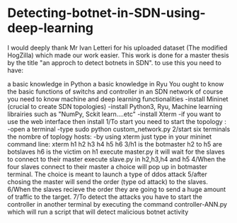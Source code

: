 # Detecting-botnet-in-SDN-using-deep-learning
I would deeply thank Mr Ivan Letteri for his uploaded dataset (The modified HogZilla) which made our work easier. This work is done for a master thesis by the title "an approch to detect botnets in SDN". to use this you need to have:

a basic knowledge in Python
a basic knowledge in Ryu
You ought to know the basic functions of switchs and controller in an SDN network
of course you need to know machine and deep learning functionalities 
-install Mininet (crucial to create SDN topologies) 
-install Python3, Ryu, Machine learning librairies such as "NumPy, Sckit learn....etc" -install Xterm 
-if you want to use the web interface then install 
  1/To start you need to start the topology : -open a terminal -type sudo python custom_network.py 
  2/start six terminals the nombre of toplogy hosts: -by using xterm just type in your mininet command line: xterm h1 h2 h3 h4 h5 h6 
  3/h1 is the botmaster h2 to h5 are botslaves h6 is the victim on h1 execute master.py it will wait for the slaves to connect to their master execute slave.py in h2,h3,h4 and h5 
  4/When the four slaves connect to their master a choice will pop up in botmaster terminal. The choice is meant to launch a type of ddos attack 
  5/after chosing the master will send the order (type od attack) to the slaves. 
  6/When the slaves recieve the order they are going to send a huge amount of traffic to the target. 
  7/To detect the attacks you have to start the controller in another terminal by executing the command controller-ANN.py which will run a script that will detect malicious botnet activity
